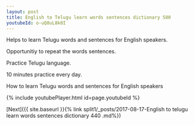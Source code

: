 ```yaml
---
layout: post
title: English to Telugu learn words sentences dictionary 580 
youtubeId: o-uQ8uL8k0I
---
```

 
 
Helps to learn Telugu words and sentences for English speakers.

Opportunitiy to repeat the words sentences. 

Practice Telugu language. 
 
10 minutes practice every day. 
 
How to learn Telugu words and sentences for English speakers 
 
{% include youtubePlayer.html id=page.youtubeId %}
 
 
[Next]({{ site.baseurl }}{% link  split1/_posts/2017-08-17-English to telugu learn words sentences dictionary 440 .md%})
 
